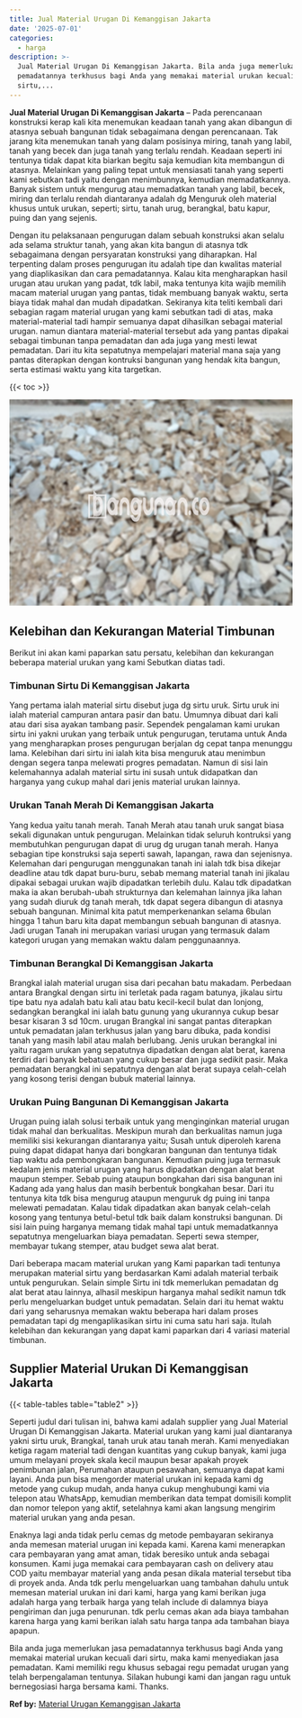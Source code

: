 ```yaml
---
title: Jual Material Urugan Di Kemanggisan Jakarta
date: '2025-07-01'
categories:
  - harga
description: >-
  Jual Material Urugan Di Kemanggisan Jakarta. Bila anda juga memerlukan jasa
  pemadatannya terkhusus bagi Anda yang memakai material urukan kecuali dari
  sirtu,...
---
```


**Jual Material Urugan Di Kemanggisan Jakarta** – Pada perencanaan konstruksi kerap kali kita menemukan keadaan tanah yang akan dibangun di atasnya sebuah bangunan tidak sebagaimana dengan perencanaan. Tak jarang kita menemukan tanah yang dalam posisinya miring, tanah yang labil, tanah yang becek dan juga tanah yang terlalu rendah. Keadaan seperti ini tentunya tidak dapat kita biarkan begitu saja kemudian kita membangun di atasnya. Melainkan yang paling tepat untuk mensiasati tanah yang seperti kami sebutkan tadi yaitu dengan menimbunnya, kemudian memadatkannya. Banyak sistem untuk mengurug atau memadatkan tanah yang labil, becek, miring dan terlalu rendah diantaranya adalah dg Menguruk oleh material khusus untuk urukan, seperti; sirtu, tanah urug, berangkal, batu kapur, puing dan yang sejenis.

Dengan itu pelaksanaan pengurugan dalam sebuah konstruksi akan selalu ada selama struktur tanah, yang akan kita bangun di atasnya tdk sebagaimana dengan persyaratan konstruksi yang diharapkan. Hal terpenting dalam proses pengurugan itu adalah tipe dan kwalitas material yang diaplikasikan dan cara pemadatannya. Kalau kita mengharapkan hasil urugan atau urukan yang padat, tdk labil, maka tentunya kita wajib memilih macam material urugan yang pantas, tidak membuang banyak waktu, serta biaya tidak mahal dan mudah dipadatkan. Sekiranya kita teliti kembali dari sebagian ragam material urugan yang kami sebutkan tadi di atas, maka material-material tadi hampir semuanya dapat dihasilkan sebagai material urugan. namun diantara material-material tersebut ada yang pantas dipakai sebagai timbunan tanpa pemadatan dan ada juga yang mesti lewat pemadatan. Dari itu kita sepatutnya mempelajari material mana saja yang pantas diterapkan dengan kontruksi bangunan yang hendak kita bangun, serta estimasi waktu yang kita targetkan.

{{< toc >}}

![Jual Material Urugan Di Kemanggisan Jakarta](/images/jual-urugan-33.png)

## Kelebihan dan Kekurangan Material Timbunan

Berikut ini akan kami paparkan satu persatu, kelebihan dan kekurangan beberapa material urukan yang kami Sebutkan diatas tadi.

### Timbunan Sirtu Di Kemanggisan Jakarta

Yang pertama ialah material sirtu disebut juga dg sirtu uruk. Sirtu uruk ini ialah material campuran antara pasir dan batu. Umumnya dibuat dari kali atau dari sisa ayakan tambang pasir. Sependek pengalaman kami urukan sirtu ini yakni urukan yang terbaik untuk pengurugan, terutama untuk Anda yang mengharapkan proses pengurugan berjalan dg cepat tanpa menunggu lama. Kelebihan dari sirtu ini ialah kita bisa menguruk atau menimbun dengan segera tanpa melewati progres pemadatan. Namun di sisi lain kelemahannya adalah material sirtu ini susah untuk didapatkan dan harganya yang cukup mahal dari jenis material urukan lainnya.

### Urukan Tanah Merah Di Kemanggisan Jakarta

Yang kedua yaitu tanah merah. Tanah Merah atau tanah uruk sangat biasa sekali digunakan untuk pengurugan. Melainkan tidak seluruh kontruksi yang membutuhkan pengurugan dapat di urug dg urugan tanah merah. Hanya sebagian tipe konstruksi saja seperti sawah, lapangan, rawa dan sejenisnya. Kelemahan dari pengurugan menggunakan tanah ini ialah tdk bisa dikejar deadline atau tdk dapat buru-buru, sebab memang material tanah ini jikalau dipakai sebagai urukan wajib dipadatkan terlebih dulu. Kalau tdk dipadatkan maka ia akan berubah-ubah strukturnya dan kelemahan lainnya jika lahan yang sudah diuruk dg tanah merah, tdk dapat segera dibangun di atasnya sebuah bangunan. Minimal kita patut memperkenankan selama 6bulan hingga 1 tahun baru kita dapat membangun sebuah bangunan di atasnya. Jadi urugan Tanah ini merupakan variasi urugan yang termasuk dalam kategori urugan yang memakan waktu dalam penggunaannya.

### Timbunan Berangkal Di Kemanggisan Jakarta

Brangkal ialah material urugan sisa dari pecahan batu makadam. Perbedaan antara Brangkal dengan sirtu ini terletak pada ragam batunya, jikalau sirtu tipe batu nya adalah batu kali atau batu kecil-kecil bulat dan lonjong, sedangkan berangkal ini ialah batu gunung yang ukurannya cukup besar besar kisaran 3 sd 10cm. urugan Brangkal ini sangat pantas diterapkan untuk pemadatan jalan terkhusus jalan yang baru dibuka, pada kondisi tanah yang masih labil atau malah berlubang. Jenis urukan berangkal ini yaitu ragam urukan yang sepatutnya dipadatkan dengan alat berat, karena terdiri dari banyak bebatuan yang cukup besar dan juga sedikit pasir. Maka pemadatan berangkal ini sepatutnya dengan alat berat supaya celah-celah yang kosong terisi dengan bubuk material lainnya.

### Urukan Puing Bangunan Di Kemanggisan Jakarta

Urugan puing ialah solusi terbaik untuk yang menginginkan material urugan tidak mahal dan berkualitas. Meskipun murah dan berkualitas namun juga memiliki sisi kekurangan diantaranya yaitu; Susah untuk diperoleh karena puing dapat didapat hanya dari bongkaran bangunan dan tentunya tidak tiap waktu ada pembongkaran bangunan. Kemudian puing juga termasuk kedalam jenis material urugan yang harus dipadatkan dengan alat berat maupun stemper. Sebab puing ataupun bongkahan dari sisa bangunan ini Kadang ada yang halus dan masih berbentuk bongkahan besar. Dari itu tentunya kita tdk bisa mengurug ataupun menguruk dg puing ini tanpa melewati pemadatan. Kalau tidak dipadatkan akan banyak celah-celah kosong yang tentunya betul-betul tdk baik dalam konstruksi bangunan. Di sisi lain puing harganya memang tidak mahal tapi untuk memadatkannya sepatutnya mengeluarkan biaya pemadatan. Seperti sewa stemper, membayar tukang stemper, atau budget sewa alat berat.

Dari beberapa macam material urukan yang Kami paparkan tadi tentunya merupakan material sirtu yang berdasarkan Kami adalah material terbaik untuk pengurukan. Selain simple Sirtu ini tdk memerlukan pemadatan dg alat berat atau lainnya, alhasil meskipun harganya mahal sedikit namun tdk perlu mengeluarkan budget untuk pemadatan. Selain dari itu hemat waktu dari yang seharusnya memakan waktu beberapa hari dalam proses pemadatan tapi dg mengaplikasikan sirtu ini cuma satu hari saja. Itulah kelebihan dan kekurangan yang dapat kami paparkan dari 4 variasi material timbunan.

## Supplier Material Urukan Di Kemanggisan Jakarta

{{< table-tables table="table2" >}}

Seperti judul dari tulisan ini, bahwa kami adalah supplier yang Jual Material Urugan Di Kemanggisan Jakarta. Material urukan yang kami jual diantaranya yakni sirtu uruk, Brangkal, tanah uruk atau tanah merah. Kami menyediakan ketiga ragam material tadi dengan kuantitas yang cukup banyak, kami juga umum melayani proyek skala kecil maupun besar apakah proyek penimbunan jalan, Perumahan ataupun pesawahan, semuanya dapat kami layani. Anda pun bisa mengorder material urukan ini kepada kami dg metode yang cukup mudah, anda hanya cukup menghubungi kami via telepon atau WhatsApp, kemudian memberikan data tempat domisili komplit dan nomor telepon yang aktif, setelahnya kami akan langsung mengirim material urukan yang anda pesan.

Enaknya lagi anda tidak perlu cemas dg metode pembayaran sekiranya anda memesan material urugan ini kepada kami. Karena kami menerapkan cara pembayaran yang amat aman, tidak beresiko untuk anda sebagai konsumen. Kami juga memakai cara pembayaran cash on delivery atau COD yaitu membayar material yang anda pesan dikala material tersebut tiba di proyek anda. Anda tdk perlu mengeluarkan uang tambahan dahulu untuk memesan material urukan ini dari kami, harga yang kami berikan juga adalah harga yang terbaik harga yang telah include di dalamnya biaya pengiriman dan juga penurunan. tdk perlu cemas akan ada biaya tambahan karena harga yang kami berikan ialah satu harga tanpa ada tambahan biaya apapun.

Bila anda juga memerlukan jasa pemadatannya terkhusus bagi Anda yang memakai material urukan kecuali dari sirtu, maka kami menyediakan jasa pemadatan. Kami memiliki regu khusus sebagai regu pemadat urugan yang telah berpengalaman tentunya. Silakan hubungi kami dan jangan ragu untuk bernegosiasi harga bersama kami. Thanks.

**Ref by:** [Material Urugan Kemanggisan Jakarta](https://id.wikipedia.org/wiki/Material)
